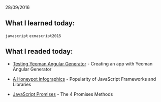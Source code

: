 
28/09/2016

## What I learned today:

`javascript` `ecmascript2015` 

## What I readed today:

* [Testing Yeoman Angular Generator](https://github.com/yeoman/generator-angular#app) - Creating an app with Yeoman Angular Generator

* [A Honeypot infographics](http://blog.honeypot.io/popularity-of-javascript-frameworks-and-libraries/) - Popularity of JavaScript Frameworks and Libraries

* [JavaScript Promises](https://bitsofco.de/javascript-promises-102/?utm_source=javascriptweekly&utm_medium=email) - The 4 Promises Methods













